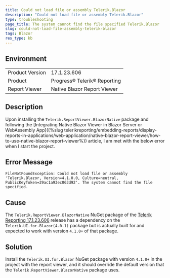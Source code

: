 ```yaml
---
title: Could not load file or assembly Telerik.Blazor
description: "Could not load file or assembly Telerik.Blazor"
type: troubleshooting
page_title: The system cannot find the file specified Telerik.Blazor
slug: could-not-load-file-assembly-telerik-blazor
tags: Blazor
res_type: kb
---
```


## Environment
<table>
    <tbody>
        <tr>
            <td>Product Version</td>
            <td>17.1.23.606</td>
        </tr>
        <tr>
            <td>Product</td>
            <td>Progress® Telerik® Reporting</td>
        </tr>
		 <tr>
            <td>Report Viewer</td>
            <td>Native Blazor Report Viewer</td>
        </tr>
    </tbody>
</table>


## Description

Upon installing the `Telerik.ReportViewer.BlazorNative` package and following the [Integrating Native Blazor Viewer in Blazor Server or WebAssembly App]({%slug telerikreporting/embedding-reports/display-reports-in-applications/web-application/native-blazor-report-viewer/how-to-use-native-blazor-report-viewer%}) article, I am met with the below error when I start the project.

## Error Message

`FileNotFoundException: Could not load file or assembly 'Telerik.Blazor, Version=4.1.0.0, Culture=neutral, PublicKeyToken=29ac1a93ec063d92'. The system cannot find the file specified.`

## Cause

The `Telerik.ReportViewer.BlazorNative` NuGet package of the [Telerik Reporting 17.1.23.606](https://www.telerik.com/support/whats-new/reporting/release-history/progress-telerik-reporting-r2-2023-17-1-23-606) release has a dependency on the `Telerik.UI.for.Blazor(4.0.1)` package but is actually built for and expected to work with version `4.1.0+` of that package.

## Solution

Install the `Telerik.UI.for.Blazor` NuGet package with version `4.1.0+` in the project with the report viewer, and it should override the default version that the `Telerik.ReportViewer.BlazorNative` package uses.


